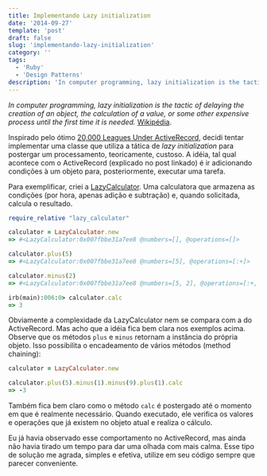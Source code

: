```yaml
---
title: Implementando Lazy initialization
date: '2014-09-27'
template: 'post'
draft: false
slug: 'implementando-lazy-initialization'
category: ''
tags:
  - 'Ruby'
  - 'Design Patterns'
description: 'In computer programming, lazy initialization is the tactic of delaying the creation of an object, the calculation of a value, or some other expensive process until the first time it is needed.'
---
```


_In computer programming, lazy initialization is the tactic of delaying the creation of an object, the calculation of a value, or some other expensive process until the first time it is needed._ [Wikipédia](http://en.wikipedia.org/wiki/Lazy_initialization).

Inspirado pelo ótimo [20,000 Leagues Under ActiveRecord](http://patshaughnessy.net/2014/9/17/20000-leagues-under-activerecord), decidi tentar implementar uma classe que utiliza a tática de _lazy initialization_ para postergar um processamento, teoricamente, custoso. A idéia, tal qual acontece com o ActiveRecord (explicado no post linkado) é ir adicionando condições à um objeto para, posteriormente, executar uma tarefa.

Para exemplificar, criei a [LazyCalculator](https://github.com/matiasleidemer/lazy_calculator). Uma calculatora que armazena as condições (por hora, apenas adição e subtração) e, quando solicitada, calcula o resultado.

```ruby
require_relative "lazy_calculator"

calculator = LazyCalculator.new
=> #<LazyCalculator:0x007fbbe31a7ee8 @numbers=[], @operations=[]>

calculator.plus(5)
=> #<LazyCalculator:0x007fbbe31a7ee8 @numbers=[5], @operations=[:+]>

calculator.minus(2)
=> #<LazyCalculator:0x007fbbe31a7ee8 @numbers=[5, 2], @operations=[:+, :-]>

irb(main):006:0> calculator.calc
=> 3
```

Obviamente a complexidade da LazyCalculator nem se compara com a do ActiveRecord. Mas acho que a idéia fica bem clara nos exemplos acima. Observe que os métodos `plus` e `minus` retornam a instância do própria objeto. Isso possibilita o encadeamento de vários métodos (method chaining):

```ruby
calculator = LazyCalculator.new

calculator.plus(5).minus(1).minus(9).plus(1).calc
=> -3
```

Também fica bem claro como o método `calc` é postergado até o momento em que é realmente necessário. Quando executado, ele verifica os valores e operações que já existem no objeto atual e realiza o cálculo.

Eu já havia observado esse comportamento no ActiveRecord, mas ainda não havia tirado um tempo para dar uma olhada com mais calma. Esse tipo de solução me agrada, simples e efetiva, utilize em seu código sempre que parecer conveniente.
